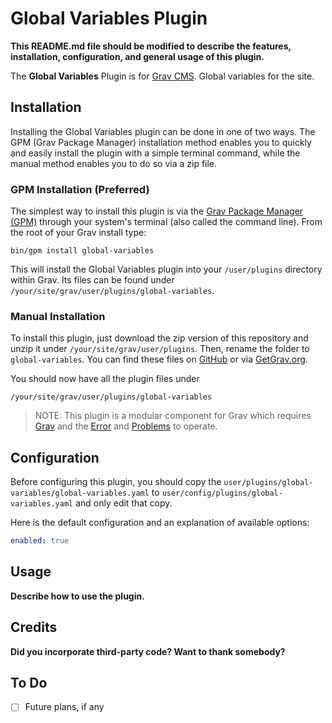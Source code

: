 # Global Variables Plugin

**This README.md file should be modified to describe the features, installation, configuration, and general usage of this plugin.**

The **Global Variables** Plugin is for [Grav CMS](http://github.com/getgrav/grav). Global variables for the site.

## Installation

Installing the Global Variables plugin can be done in one of two ways. The GPM (Grav Package Manager) installation method enables you to quickly and easily install the plugin with a simple terminal command, while the manual method enables you to do so via a zip file.

### GPM Installation (Preferred)

The simplest way to install this plugin is via the [Grav Package Manager (GPM)](http://learn.getgrav.org/advanced/grav-gpm) through your system's terminal (also called the command line).  From the root of your Grav install type:

    bin/gpm install global-variables

This will install the Global Variables plugin into your `/user/plugins` directory within Grav. Its files can be found under `/your/site/grav/user/plugins/global-variables`.

### Manual Installation

To install this plugin, just download the zip version of this repository and unzip it under `/your/site/grav/user/plugins`. Then, rename the folder to `global-variables`. You can find these files on [GitHub](https://github.com/cole-kainz/grav-plugin-global-variables) or via [GetGrav.org](http://getgrav.org/downloads/plugins#extras).

You should now have all the plugin files under

    /your/site/grav/user/plugins/global-variables
	
> NOTE: This plugin is a modular component for Grav which requires [Grav](http://github.com/getgrav/grav) and the [Error](https://github.com/getgrav/grav-plugin-error) and [Problems](https://github.com/getgrav/grav-plugin-problems) to operate.

## Configuration

Before configuring this plugin, you should copy the `user/plugins/global-variables/global-variables.yaml` to `user/config/plugins/global-variables.yaml` and only edit that copy.

Here is the default configuration and an explanation of available options:

```yaml
enabled: true
```

## Usage

**Describe how to use the plugin.**

## Credits

**Did you incorporate third-party code? Want to thank somebody?**

## To Do

- [ ] Future plans, if any

